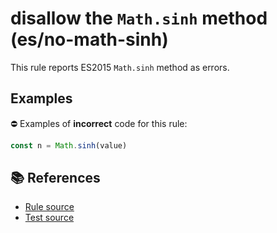 # disallow the `Math.sinh` method (es/no-math-sinh)

This rule reports ES2015 `Math.sinh` method as errors.

## Examples

⛔ Examples of **incorrect** code for this rule:

```js
const n = Math.sinh(value)
```

## 📚 References

- [Rule source](../../lib/rules/no-math-sinh.js)
- [Test source](../../tests/lib/rules/no-math-sinh.js)
